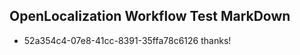 ## OpenLocalization Workflow Test MarkDown
* 52a354c4-07e8-41cc-8391-35ffa78c6126 thanks!

<!--HONumber=Aug16_HO2-->


